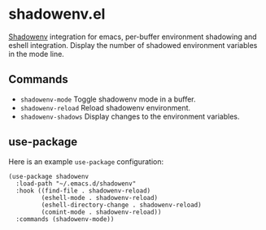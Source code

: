 # shadowenv.el
[Shadowenv](https://shopify.github.io/shadowenv) integration for emacs, per-buffer environment shadowing and eshell integration. Display the number of shadowed environment variables in the mode line.

## Commands
* `shadowenv-mode` Toggle shadowenv mode in a buffer.
* `shadowenv-reload` Reload shadowenv environment.
* `shadowenv-shadows` Display changes to the environment variables.

## use-package
Here is an example `use-package` configuration:
```elisp
(use-package shadowenv
  :load-path "~/.emacs.d/shadowenv"
  :hook ((find-file . shadowenv-reload)
         (eshell-mode . shadowenv-reload)
         (eshell-directory-change . shadowenv-reload)
         (comint-mode . shadowenv-reload))
  :commands (shadowenv-mode))
```
